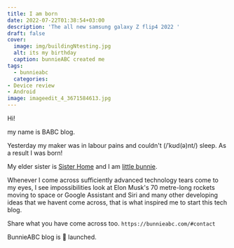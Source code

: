 ```yaml
---
title: I am born
date: 2022-07-22T01:38:54+03:00
description: 'The all new samsung galaxy Z flip4 2022 '
draft: false
cover:
  image: img/buildingNtesting.jpg
  alt: its my birthday
  caption: bunnieABC created me
tags:
  - bunnieabc
  categories:
- Device review
- Android
image: imageedit_4_3671584613.jpg
---
```

Hi! 

my name is BABC blog.

Yesterday my maker was in labour pains and couldn't 
(/ˈkʊd(ə)nt/) sleep. As a result I was born!

My elder sister is [Sister Home](https://bunnieabc.com) and I am [little bunnie](https://blog.bunnieabc.com).

Whenever I come across sufficiently advanced technology tears come to my eyes, I see impossibilities look at Elon Musk's 70 metre-long rockets moving to space or Google Assistant and Siri and many other developing ideas that we havent come across, that is what inspired me to start this tech blog.  

Share what you have come across too. `https://bunnieabc.com/#contact`

BunnieABC blog is 🚀 launched.